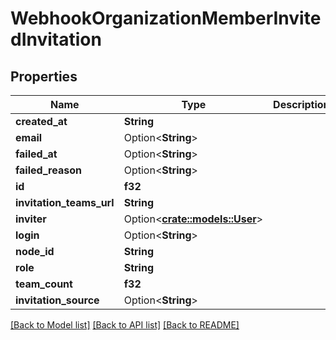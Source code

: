 # WebhookOrganizationMemberInvitedInvitation

## Properties

Name | Type | Description | Notes
------------ | ------------- | ------------- | -------------
**created_at** | **String** |  | 
**email** | Option<**String**> |  | 
**failed_at** | Option<**String**> |  | 
**failed_reason** | Option<**String**> |  | 
**id** | **f32** |  | 
**invitation_teams_url** | **String** |  | 
**inviter** | Option<[**crate::models::User**](User.md)> |  | 
**login** | Option<**String**> |  | 
**node_id** | **String** |  | 
**role** | **String** |  | 
**team_count** | **f32** |  | 
**invitation_source** | Option<**String**> |  | [optional]

[[Back to Model list]](../README.md#documentation-for-models) [[Back to API list]](../README.md#documentation-for-api-endpoints) [[Back to README]](../README.md)


